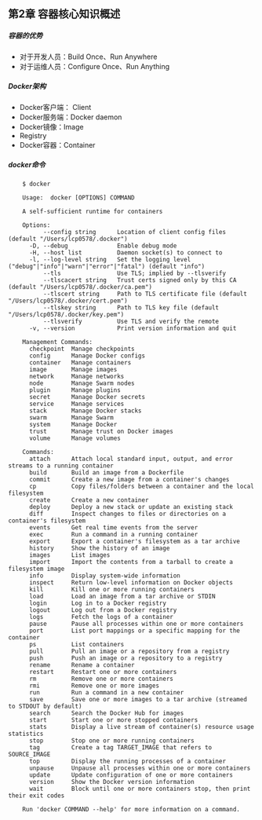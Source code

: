 ## 第2章 容器核心知识概述
##### 容器的优势
- 对于开发人员：Build Once、Run Anywhere
- 对于运维人员：Configure Once、Run Anything

##### Docker架构
- Docker客户端： Client
- Docker服务端：Docker daemon
- Docker镜像：Image
- Registry
- Docker容器：Container

##### docker命令

        $ docker

        Usage:	docker [OPTIONS] COMMAND

        A self-sufficient runtime for containers

        Options:
              --config string      Location of client config files (default "/Users/lcp0578/.docker")
          -D, --debug              Enable debug mode
          -H, --host list          Daemon socket(s) to connect to
          -l, --log-level string   Set the logging level ("debug"|"info"|"warn"|"error"|"fatal") (default "info")
              --tls                Use TLS; implied by --tlsverify
              --tlscacert string   Trust certs signed only by this CA (default "/Users/lcp0578/.docker/ca.pem")
              --tlscert string     Path to TLS certificate file (default "/Users/lcp0578/.docker/cert.pem")
              --tlskey string      Path to TLS key file (default "/Users/lcp0578/.docker/key.pem")
              --tlsverify          Use TLS and verify the remote
          -v, --version            Print version information and quit

        Management Commands:
          checkpoint  Manage checkpoints
          config      Manage Docker configs
          container   Manage containers
          image       Manage images
          network     Manage networks
          node        Manage Swarm nodes
          plugin      Manage plugins
          secret      Manage Docker secrets
          service     Manage services
          stack       Manage Docker stacks
          swarm       Manage Swarm
          system      Manage Docker
          trust       Manage trust on Docker images
          volume      Manage volumes

        Commands:
          attach      Attach local standard input, output, and error streams to a running container
          build       Build an image from a Dockerfile
          commit      Create a new image from a container's changes
          cp          Copy files/folders between a container and the local filesystem
          create      Create a new container
          deploy      Deploy a new stack or update an existing stack
          diff        Inspect changes to files or directories on a container's filesystem
          events      Get real time events from the server
          exec        Run a command in a running container
          export      Export a container's filesystem as a tar archive
          history     Show the history of an image
          images      List images
          import      Import the contents from a tarball to create a filesystem image
          info        Display system-wide information
          inspect     Return low-level information on Docker objects
          kill        Kill one or more running containers
          load        Load an image from a tar archive or STDIN
          login       Log in to a Docker registry
          logout      Log out from a Docker registry
          logs        Fetch the logs of a container
          pause       Pause all processes within one or more containers
          port        List port mappings or a specific mapping for the container
          ps          List containers
          pull        Pull an image or a repository from a registry
          push        Push an image or a repository to a registry
          rename      Rename a container
          restart     Restart one or more containers
          rm          Remove one or more containers
          rmi         Remove one or more images
          run         Run a command in a new container
          save        Save one or more images to a tar archive (streamed to STDOUT by default)
          search      Search the Docker Hub for images
          start       Start one or more stopped containers
          stats       Display a live stream of container(s) resource usage statistics
          stop        Stop one or more running containers
          tag         Create a tag TARGET_IMAGE that refers to SOURCE_IMAGE
          top         Display the running processes of a container
          unpause     Unpause all processes within one or more containers
          update      Update configuration of one or more containers
          version     Show the Docker version information
          wait        Block until one or more containers stop, then print their exit codes

        Run 'docker COMMAND --help' for more information on a command.